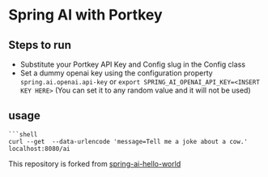 # Spring AI with Portkey

## Steps to run
- Substitute your Portkey API Key and Config slug in the Config class
- Set a dummy openai key using the configuration property `spring.ai.openai.api-key` or `export SPRING_AI_OPENAI_API_KEY=<INSERT KEY HERE>` (You can set it to any random value and it will not be used)

## usage
```
```shell
curl --get  --data-urlencode 'message=Tell me a joke about a cow.' localhost:8080/ai 
```


This repository is forked from [spring-ai-hello-world](https://github.com/rd-1-2022/ai-openai-helloworld/tree/main)
